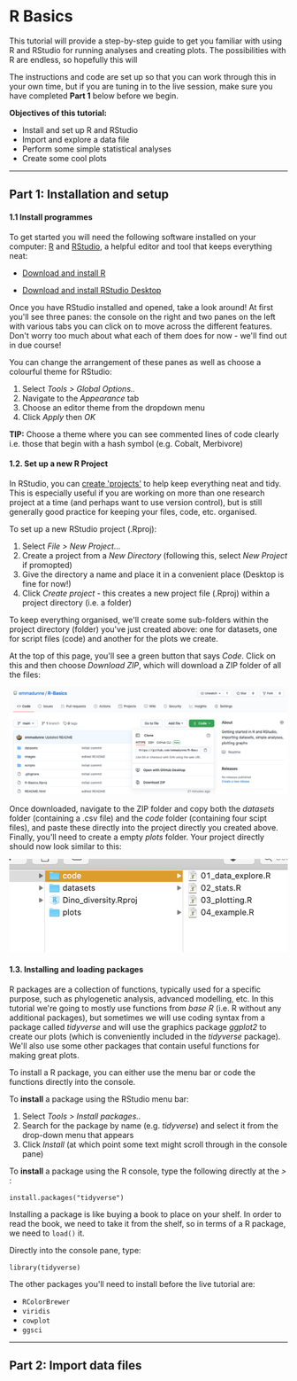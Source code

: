 # R Basics


This tutorial will provide a step-by-step guide to get you familiar with using R and RStudio for running analyses and creating plots. The possibilities with R are endless, so hopefully this will 

The instructions and code are set up so that you can work through this in your own time, but if you are tuning in to the live session, make sure you have completed **Part 1** below before we begin.


**Objectives of this tutorial:**

* Install and set up R and RStudio
* Import and explore a data file
* Perform some simple statistical analyses
* Create some cool plots


*** 

## Part 1: Installation and setup



#### 1.1 Install programmes


To get started you will need the following software installed on your computer: [R](https://www.r-project.org) and [RStudio](https://www.rstudio.com), a helpful editor and tool that keeps everything neat:

* [Download and install R](https://cloud.r-project.org)

* [Download and install RStudio Desktop](https://www.rstudio.com/products/RStudio/#Desktop)

Once you have RStudio installed and opened, take a look around! At first you'll see three panes: the console on the right and two panes on the left with various tabs you can click on to move across the different features. Don't worry too much about what each of them does for now - we'll find out in due course! 

You can change the arrangement of these panes as well as choose a colourful theme for RStudio:

1. Select _Tools > Global Options.._
2. Navigate to the _Appearance_ tab
3. Choose an editor theme from the dropdown menu
4. Click _Apply_ then _OK_

**TIP:** Choose a theme where you can see commented lines of code clearly i.e. those that begin with a hash symbol (e.g. Cobalt, Merbivore)



#### 1.2. Set up a new R Project

In RStudio, you can [create 'projects'](https://support.rstudio.com/hc/en-us/articles/200526207-Using-Projects) to help keep everything neat and tidy. This is especially useful if you are working on more than one research project at a time (and perhaps want to use version control), but is still generally good practice for keeping your files, code, etc. organised.

To set up a new RStudio project (.Rproj):

1. Select _File > New Project..._
2. Create a project from a _New Directory_ (following this, select _New Project_ if promopted)
3. Give the directory a name and place it in a convenient place (Desktop is fine for now!)
4. Click _Create project_  - this creates a new project file (.Rproj) within a project directory (i.e. a folder)


To keep everything organised, we'll create some sub-folders within the project directory (folder) you've just created above: one for datasets, one for script files (code) and another for the plots we create.

At the top of this page, you'll see a green button that says _Code_. Click on this and then choose _Download ZIP_, which will download a ZIP folder of all the files:

![](./images/download.png)

Once downloaded, navigate to the ZIP folder and copy both the _datasets_ folder (containing a .csv file) and the _code_ folder (containing four scipt files), and paste these directly into the project directly you created above. 
Finally, you'll need to create a empty _plots_ folder. Your project directly should now look similar to this:


![](./images/subfolders.png)




#### 1.3. Installing and loading packages

R packages are a collection of functions, typically used for a specific purpose, such as phylogenetic analysis, advanced modelling, etc. In this tutorial we're going to mostly use functions from _base R_ (i.e. R without any additional packages), but sometimes we will use coding syntax from a package called _tidyverse_ and will use the graphics package _ggplot2_ to create our plots (which is conveniently included in the _tidyverse_ package). We'll also use some other packages that contain useful functions for making great plots.


To install a R package, you can either use the menu bar or code the functions directly into the console.

To **install** a package using the RStudio menu bar:

1. Select _Tools > Install packages.._
2. Search for the package by name (e.g. _tidyverse_) and select it from the drop-down menu that appears
3. Click _Install_ (at which point some text might scroll through in the console pane)

To **install** a package using the R console, type the following directly at the *>* :
```{r}
install.packages("tidyverse")
```

Installing a package is like buying a book to place on your shelf. In order to read the book, we need to take it from the shelf, so in terms of a R package, we need to `load()` it.

Directly into the console pane, type:
```{r}
library(tidyverse)
```

The other packages you'll need to install before the live tutorial are:

* `RColorBrewer`
* `viridis`
* `cowplot`
* `ggsci`




*** 

## Part 2: Import data files




